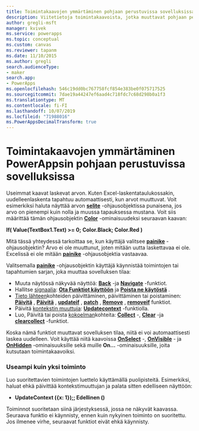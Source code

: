 ```yaml
---
title: Toimintakaavojen ymmärtäminen pohjaan perustuvissa sovelluksissa | Microsoft Docs
description: Viitetietoja toimintakaavoista, jotka muuttavat pohjaan perustuvan sovelluksen tilan PowerAppsissa
author: gregli-msft
manager: kvivek
ms.service: powerapps
ms.topic: conceptual
ms.custom: canvas
ms.reviewer: tapanm
ms.date: 11/10/2015
ms.author: gregli
search.audienceType:
- maker
search.app:
- PowerApps
ms.openlocfilehash: 546c19dd0bc767758fcf854e383be0f075717525
ms.sourcegitcommit: 7dae19a44247ef6aad4c718fdc7c68d298b0a1f3
ms.translationtype: MT
ms.contentlocale: fi-FI
ms.lasthandoff: 10/07/2019
ms.locfileid: "71988016"
ms.PowerAppsDecimalTransform: true
---
```

# <a name="understand-behavior-formulas-for-canvas-apps-in-powerapps"></a>Toimintakaavojen ymmärtäminen PowerAppsin pohjaan perustuvissa sovelluksissa

Useimmat kaavat laskevat arvon.  Kuten Excel-laskentataulukossakin, uudelleenlaskenta tapahtuu automaattisesti, kun arvot muuttuvat.  Voit esimerkiksi haluta näyttää arvon **[selite](controls/control-text-box.md)** -ohjausobjektissa punaisena, jos arvo on pienempi kuin nolla ja muussa tapauksessa mustana. Voit siis määrittää tämän ohjausobjektin **[Color](controls/properties-color-border.md)** -ominaisuudeksi seuraavan kaavan:

**If( Value(TextBox1.Text) >= 0; Color.Black; Color.Red )**

Mitä tässä yhteydessä tarkoittaa se, kun käyttäjä valitsee **[painike](controls/control-button.md)** -ohjausobjektin?  Arvo ei ole muuttunut, joten mitään uutta laskettavaa ei ole. Excelissä ei ole mitään **[painike](controls/control-button.md)** -ohjausobjektia vastaavaa.  

Valitsemalla **[painike](controls/control-button.md)** -ohjausobjektin käyttäjä käynnistää toimintojen tai tapahtumien sarjan, joka muuttaa sovelluksen tilaa:

* Muuta näytössä näkyvää näyttöä: **[Back](functions/function-navigate.md)** -ja **[Navigate](functions/function-navigate.md)** -funktiot.
* Hallitse [signaalia](functions/signals.md): **[Ota Funktiot käyttöön](functions/function-enable-disable.md)** ja **[Poista ne käytöstä](functions/function-enable-disable.md)** .
* [Tieto lähteen](working-with-data-sources.md)kohteiden päivittäminen, päivittäminen tai poistaminen: **[Päivitä](functions/function-refresh.md)** , **[Päivitä](functions/function-update-updateif.md)** , **[updateif](functions/function-update-updateif.md)** , **[patch](functions/function-patch.md)** , **[Remove](functions/function-remove-removeif.md)** , **[removeif](functions/function-remove-removeif.md)** funktiot.
* Päivitä [kontekstin muuttuja](working-with-variables.md#use-a-context-variable):  **[Updatecontext](functions/function-updatecontext.md)** -funktiolla.
* Luo, Päivitä tai poista [kokoelman](working-with-data-sources.md#collections)kohteita:  **[Collect](functions/function-clear-collect-clearcollect.md)** -, **[Clear](functions/function-clear-collect-clearcollect.md)** -ja **[clearcollect](functions/function-clear-collect-clearcollect.md)** -funktiot.

Koska nämä funktiot muuttavat sovelluksen tilaa, niitä ei voi automaattisesti laskea uudelleen. Voit käyttää niitä kaavoissa **[OnSelect](controls/properties-core.md)** -, **[OnVisible](controls/control-screen.md)** - ja **[OnHidden](controls/control-screen.md)** -ominaisuuksille sekä muille **On...** -ominaisuuksille, joita kutsutaan toimintakaavoiksi.

### <a name="more-than-one-action"></a>Useampi kuin yksi toiminto
Luo suoritettavien toimintojen luettelo käyttämällä puolipisteitä. Esimerkiksi, haluat ehkä päivittää kontekstimuuttujan ja palata sitten edelliseen näyttöön:

* **UpdateContext ({x: 1});; Edellinen ()**

Toiminnot suoritetaan siinä järjestyksessä, jossa ne näkyvät kaavassa.  Seuraava funktio ei käynnisty, ennen kuin nykyinen toiminto on suoritettu. Jos ilmenee virhe, seuraavat funktiot eivät ehkä käynnisty.

